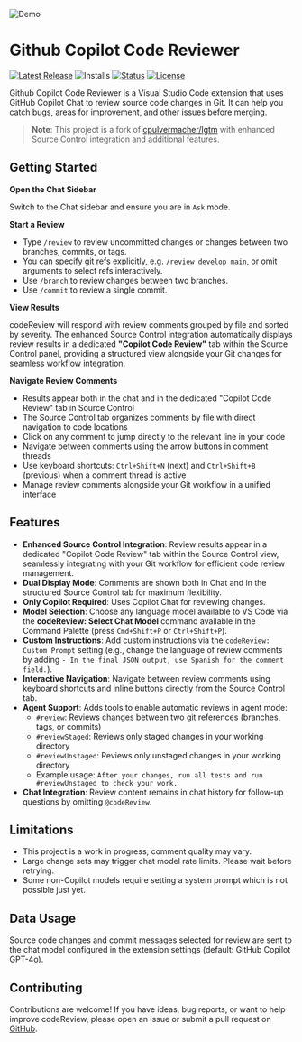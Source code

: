![Demo](https://raw.githubusercontent.com/jakubkozera/vsc-copilot-code-review/refs/heads/main/githubcopilot-code-reviewer.gif)

# Github Copilot Code Reviewer

[![Latest Release](https://flat.badgen.net/github/release/jakubkozera/vsc-copilot-code-review)](https://github.com/jakubkozera/vsc-copilot-code-review/releases)
![Installs](https://vsmarketplacebadges.dev/installs-short/jakubkozera.vsc-copilot-code-review.svg)
[![Status](https://flat.badgen.net/github/checks/jakubkozera/vsc-copilot-code-review)](https://github.com/jakubkozera/vsc-copilot-code-review/actions/workflows/node.js.yml)
[![License](https://flat.badgen.net/github/license/jakubkozera/vsc-copilot-code-review)](./LICENSE)

Github Copilot Code Reviewer is a Visual Studio Code extension that uses GitHub Copilot Chat to review source code changes in Git. It can help you catch bugs, areas for improvement, and other issues before merging.

> **Note**: This project is a fork of [cpulvermacher/lgtm](https://github.com/cpulvermacher/lgtm) with enhanced Source Control integration and additional features.


## Getting Started


**Open the Chat Sidebar**

Switch to the Chat sidebar and ensure you are in `Ask` mode.

**Start a Review**
- Type `/review` to review uncommitted changes or changes between two branches, commits, or tags.
- You can specify git refs explicitly, e.g. `/review develop main`, or omit arguments to select refs interactively.
- Use `/branch` to review changes between two branches.
- Use `/commit` to review a single commit.

**View Results**

codeReview will respond with review comments grouped by file and sorted by severity. The enhanced Source Control integration automatically displays review results in a dedicated **"Copilot Code Review"** tab within the Source Control panel, providing a structured view alongside your Git changes for seamless workflow integration.

**Navigate Review Comments**

- Results appear both in the chat and in the dedicated "Copilot Code Review" tab in Source Control
- The Source Control tab organizes comments by file with direct navigation to code locations
- Click on any comment to jump directly to the relevant line in your code
- Navigate between comments using the arrow buttons in comment threads
- Use keyboard shortcuts: `Ctrl+Shift+N` (next) and `Ctrl+Shift+B` (previous) when a comment thread is active
- Manage review comments alongside your Git workflow in a unified interface


## Features

- **Enhanced Source Control Integration**: Review results appear in a dedicated "Copilot Code Review" tab within the Source Control view, seamlessly integrating with your Git workflow for efficient code review management.
- **Dual Display Mode**: Comments are shown both in Chat and in the structured Source Control tab for maximum flexibility.
- **Only Copilot Required**: Uses Copilot Chat for reviewing changes.
- **Model Selection**: Choose any language model available to VS Code via the **codeReview: Select Chat Model** command available in the Command Palette (press `Cmd+Shift+P` or `Ctrl+Shift+P`).
- **Custom Instructions**: Add custom instructions via the `codeReview: Custom Prompt` setting (e.g., change the language of review comments by adding `- In the final JSON output, use Spanish for the comment field.`).
- **Interactive Navigation**: Navigate between review comments using keyboard shortcuts and inline buttons directly from the Source Control tab.
- **Agent Support**: Adds tools to enable automatic reviews in agent mode:
  - `#review`: Reviews changes between two git references (branches, tags, or commits)
  - `#reviewStaged`: Reviews only staged changes in your working directory
  - `#reviewUnstaged`: Reviews only unstaged changes in your working directory
  - Example usage: `After your changes, run all tests and run #reviewUnstaged to check your work.`
- **Chat Integration**: Review content remains in chat history for follow-up questions by omitting `@codeReview`.



## Limitations

- This project is a work in progress; comment quality may vary.
- Large change sets may trigger chat model rate limits. Please wait before retrying.
- Some non-Copilot models require setting a system prompt which is not possible just yet.


## Data Usage

Source code changes and commit messages selected for review are sent to the chat model configured in the extension settings (default: GitHub Copilot GPT-4o).


## Contributing

Contributions are welcome! If you have ideas, bug reports, or want to help improve codeReview, please open an issue or submit a pull request on [GitHub](https://github.com/jakubkozera/vsc-copilot-code-review).
